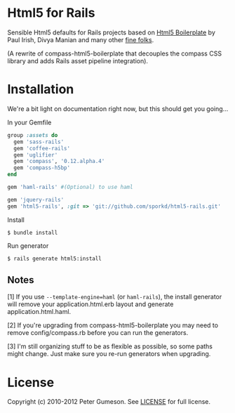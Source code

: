 Html5 for Rails
=========================

Sensible Html5 defaults for Rails projects based on [Html5 Boilerplate](http://html5boilerplate.com)
by Paul Irish, Divya Manian and many other [fine folks](https://github.com/h5bp/html5-boilerplate/contributors).

(A rewrite of compass-html5-boilerplate that decouples the compass CSS library and adds Rails asset pipeline integration).

Installation
=========================

We're a bit light on documentation right now, but this should get you going...

In your Gemfile

```ruby
group :assets do
  gem 'sass-rails'
  gem 'coffee-rails'
  gem 'uglifier'
  gem 'compass', '0.12.alpha.4'
  gem 'compass-h5bp'
end

gem 'haml-rails' #(Optional) to use haml

gem 'jquery-rails'
gem 'html5-rails', :git => 'git://github.com/sporkd/html5-rails.git'
```

Install

```
$ bundle install
```

Run generator

```
$ rails generate html5:install
```

Notes
---------------

[1] If you use `--template-engine=haml` (or `haml-rails`), the install
generator will remove your application.html.erb layout and generate
application.html.haml.

[2] If you're upgrading from compass-html5-boilerplate you may need to
remove config/compass.rb before you can run the generators.

[3] I'm still organizing stuff to be as flexible as possible, so some
paths might change. Just make sure you re-run generators when upgrading.


License
========

Copyright (c) 2010-2012 Peter Gumeson.
See [LICENSE](https://github.com/sporkd/html5-rails/blob/master/LICENSE) for full license.
